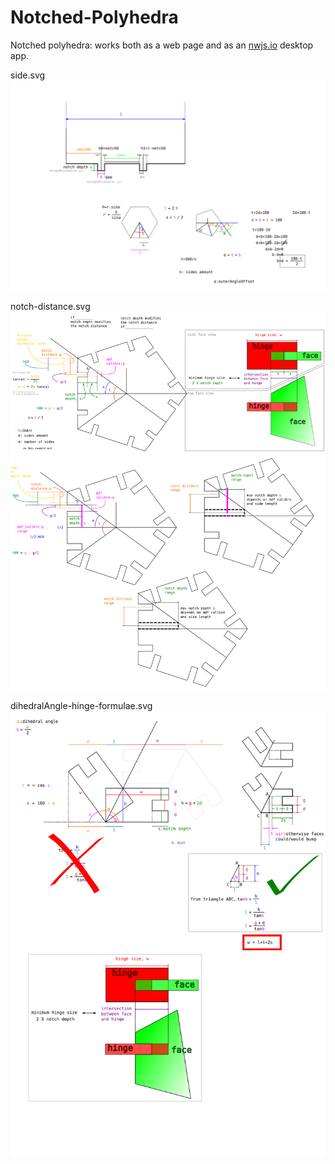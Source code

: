 # Notched-Polyhedra
Notched polyhedra: works both as a web page and as an [nwjs.io](https://nwjs.io/) desktop app.

side.svg
![Side sketch](./docs/side.svg)

notch-distance.svg
![notch distance](./docs/notch-distance.svg)

dihedralAngle-hinge-formulae.svg
![Side sketch](./docs/dihedralAngle-hinge-formulae.svg)
